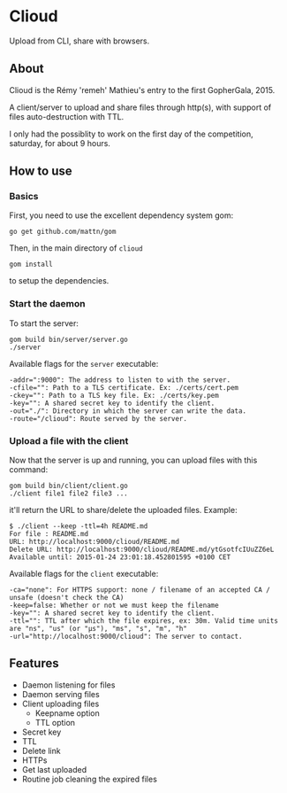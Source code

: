 # Clioud

Upload from CLI, share with browsers.

## About

Clioud is the Rémy 'remeh' Mathieu's entry to the first GopherGala, 2015.

A client/server to upload and share files through http(s), with support of files auto-destruction with TTL.

I only had the possiblity to work on the first day of the competition, saturday, for about 9 hours.

## How to use

### Basics

First, you need to use the excellent dependency system gom:

```
go get github.com/mattn/gom
```

Then, in the main directory of `clioud`

```
gom install
```

to setup the dependencies.

### Start the daemon

To start the server:

```
gom build bin/server/server.go
./server
```

Available flags for the `server` executable:

```
-addr=":9000": The address to listen to with the server.
-cfile="": Path to a TLS certificate. Ex: ./certs/cert.pem
-ckey="": Path to a TLS key file. Ex: ./certs/key.pem
-key="": A shared secret key to identify the client.
-out="./": Directory in which the server can write the data.
-route="/clioud": Route served by the server.
```

### Upload a file with the client

Now that the server is up and running, you can upload files with this command:

```
gom build bin/client/client.go
./client file1 file2 file3 ...
```

it'll return the URL to share/delete the uploaded files. Example:
```
$ ./client --keep -ttl=4h README.md
For file : README.md
URL: http://localhost:9000/clioud/README.md
Delete URL: http://localhost:9000/clioud/README.md/ytGsotfcIUuZZ6eL
Available until: 2015-01-24 23:01:18.452801595 +0100 CET
```

Available flags for the `client` executable:

```
-ca="none": For HTTPS support: none / filename of an accepted CA / unsafe (doesn't check the CA)
-keep=false: Whether or not we must keep the filename
-key="": A shared secret key to identify the client.
-ttl="": TTL after which the file expires, ex: 30m. Valid time units are "ns", "us" (or "µs"), "ms", "s", "m", "h"
-url="http://localhost:9000/clioud": The server to contact.
```

## Features

  * Daemon listening for files 
  * Daemon serving files 
  * Client uploading files 
    * Keepname option 
    * TTL option 
  * Secret key 
  * TTL 
  * Delete link 
  * HTTPs 
  * Get last uploaded 
  * Routine job cleaning the expired files

